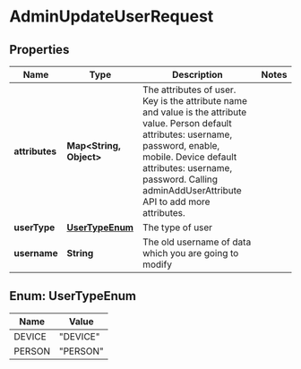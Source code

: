 # AdminUpdateUserRequest

## Properties
Name | Type | Description | Notes
------------ | ------------- | ------------- | -------------
**attributes** | **Map&lt;String, Object&gt;** |      The attributes of user. Key is the attribute name and value is the attribute value.     Person default attributes: username, password, enable, mobile.     Device default attributes: username, password.     Calling adminAddUserAttribute API to add more attributes.      | 
**userType** | [**UserTypeEnum**](#UserTypeEnum) | The type of user | 
**username** | **String** | The old username of data which you are going to modify | 

<a name="UserTypeEnum"></a>
## Enum: UserTypeEnum
Name | Value
---- | -----
DEVICE | &quot;DEVICE&quot;
PERSON | &quot;PERSON&quot;
